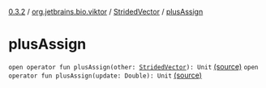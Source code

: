 [0.3.2](../../index.md) / [org.jetbrains.bio.viktor](../index.md) / [StridedVector](index.md) / [plusAssign](.)

# plusAssign

`open operator fun plusAssign(other: `[`StridedVector`](index.md)`): Unit` [(source)](https://github.com/JetBrains-Research/viktor/blob/0.3.2/src/main/kotlin/org/jetbrains/bio/viktor/StridedVector.kt#L351)
`open operator fun plusAssign(update: Double): Unit` [(source)](https://github.com/JetBrains-Research/viktor/blob/0.3.2/src/main/kotlin/org/jetbrains/bio/viktor/StridedVector.kt#L360)